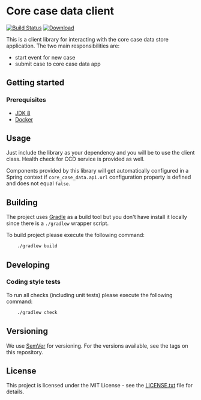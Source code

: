 # Core case data client

[![Build Status](https://travis-ci.org/hmcts/core-case-data-store-client.svg?branch=master)](https://travis-ci.org/hmcts/core-case-data-store-client)
[![Download](https://api.bintray.com/packages/hmcts/hmcts-maven/core-case-data-store-client/images/download.svg) ](https://bintray.com/hmcts/hmcts-maven/core-case-data-store-client/_latestVersion)

This is a client library for interacting with the core case data store application. The two main responsibilities are:
 - start event for new case
 - submit case to core case data app

## Getting started

### Prerequisites

- [JDK 8](https://www.oracle.com/java)
- [Docker](https://www.docker.com)

## Usage

Just include the library as your dependency and you will be to use the client class. Health check for CCD service is provided as well.

Components provided by this library will get automatically configured in a Spring context if `core_case_data.api.url` configuration property is defined and does not equal `false`. 

## Building

The project uses [Gradle](https://gradle.org) as a build tool but you don't have install it locally since there is a
`./gradlew` wrapper script.  

To build project please execute the following command:

```bash
    ./gradlew build
```

## Developing

### Coding style tests

To run all checks (including unit tests) please execute the following command:

```bash
    ./gradlew check
```

## Versioning

We use [SemVer](http://semver.org/) for versioning.
For the versions available, see the tags on this repository.

## License

This project is licensed under the MIT License - see the [LICENSE.txt](LICENSE.txt) file for details.
